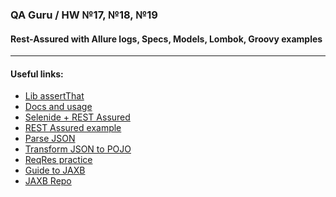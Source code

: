 ### QA Guru / HW №17, №18, №19
#### Rest-Assured with Allure logs, Specs, Models, Lombok, Groovy examples
___


#### Useful links:

* <a href="https://assertj.github.io/doc/">Lib assertThat</a>
* <a href="https://github.com/rest-assured/rest-assured/wiki/usage">Docs and usage</a>
* <a href="https://github.com/autotests-cloud/allure-qaguru">Selenide + REST Assured</a>
* <a href="https://github.com/kadehar/rest-assured-example">REST Assured example</a>
* <a href="https://jsonlint.com/">Parse JSON</a>
* <a href="http://www.jsonschema2pojo.org/">Transform JSON to POJO</a>
* <a href="https://reqres.in/">ReqRes practice</a>
* <a href="https://www.baeldung.com/jaxb">Guide to JAXB</a>
* <a href="https://github.com/javaee/jaxb-v2">JAXB Repo</a>
